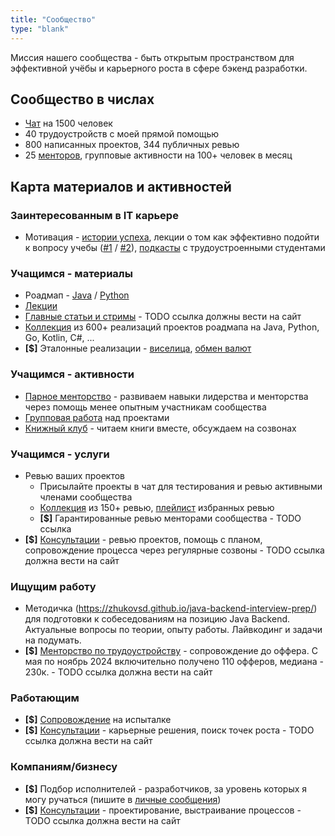 ```yaml
---
title: "Сообщество"
type: "blank"
---
```


Миссия нашего сообщества - быть открытым пространством для эффективной учёбы и карьерного роста в сфере бэкенд разработки.

## Сообщество в числах

- [Чат](https://t.me/zhukovsd_it_chat) на 1500 человек
- 40 трудоустройств с моей прямой помощью
- 800 написанных проектов, 344 публичных ревью
- 25 [менторов](https://docs.google.com/spreadsheets/d/1_EaS3CRoBeo-PG04O2YGOYSk3afdGxgeqd3x0WRLe68/edit?gid=0#gid=0), групповые активности на 100+ человек в месяц

## Карта материалов и активностей

### Заинтересованным в IT карьере

- Мотивация - [истории успеха](https://t.me/zhukovsd_it_chat/56150/56151), лекции о том как эффективно подойти к вопросу учебы ([#1](https://www.youtube.com/live/xCyulM2VHsQ?si=bvCX1bZbKk89qbI0) / [#2](https://www.youtube.com/live/IlrNXhesSVs?si=CcdD2QlCHPH44ECQ)), [подкасты](https://www.youtube.com/playlist?list=PLOVOZrcS3XMbjLwcF9uxbjsdHuMqbvPdp) с трудоустроенными студентами

### Учащимся - материалы

- Роадмап - [Java](https://zhukovsd.github.io/java-backend-learning-course/) / [Python](https://zhukovsd.github.io/python-backend-learning-course/)
- [Лекции](https://www.youtube.com/@zhukovsd_it_mentor)
- [Главные статьи и стримы](https://telegra.ph/IT-Mentor--glavnye-stati-i-strimy-12-14) - TODO ссылка должны вести на сайт
- [Коллекция](https://zhukovsd.github.io/java-backend-learning-course/finished-projects/) из 600+ реализаций проектов роадмапа на Java, Python, Go, Kotlin, C#, ...
- **[$]** Эталонные реализации - [виселица](https://boosty.to/zhukovsd/posts/07961b26-59a9-449f-80c5-53c4c070e2b8?share=post_link), [обмен валют](https://boosty.to/zhukovsd/posts/08a542e8-5503-4331-a82b-7b6bcf04314b?share=post_link)

### Учащимся - активности

- [Парное менторство](https://t.me/zhukovsd_it_mentor/109) - развиваем навыки лидерства и менторства через помощь менее опытным участникам сообщества
- [Групповая работа](https://t.me/zhukovsd_it_mentor/141) над проектами
- [Книжный клуб](https://t.me/zhukovsd_it_chat/69518/69519) - читаем книги вместе, обсуждаем на созвонах

### Учащимся - услуги

- Ревью ваших проектов
    - Присылайте проекты в чат для тестирования и ревью активными членами сообщества
    - [Коллекция](https://zhukovsd.github.io/java-backend-learning-course/finished-projects/) из 150+ ревью, [плейлист](https://www.youtube.com/playlist?list=PLOVOZrcS3XMbS4iInU-7p6TbIQW-kATfz) избранных ревью
    - **[$]** Гарантированные ревью менторами сообщества - TODO ссылка
- **[$]** [Консультации](https://telegra.ph/Konsultacii--IT-Mentor--Sergej-ZHukov-11-11) - ревью проектов, помощь с планом, сопровождение процесса через регулярные созвоны - TODO ссылка должна вести на сайт

### Ищущим работу

- Методичка (https://zhukovsd.github.io/java-backend-interview-prep/) для подготовки к собеседованиям на позицию Java Backend. Актуальные вопросы по теории, опыту работы. Лайвкодинг и задачи на подумать.
- **[$]** [Менторство по трудоустройству](https://telegra.ph/Mentorstvo-po-trudoustrojstvu-10-26) - сопровождение до оффера. С мая по ноябрь 2024 включительно получено 110 офферов, медиана - 230к. - TODO ссылка должна вести на сайт

### Работающим

- **[$]** [Сопровождение](https://t.me/zhukovsd_it_chat/61971/95211) на испыталке
- **[$]** [Консультации](https://telegra.ph/Konsultacii--IT-Mentor--Sergej-ZHukov-11-11) - карьерные решения, поиск точек роста - TODO ссылка должна вести на сайт

### Компаниям/бизнесу

- **[$]** Подбор исполнителей - разработчиков, за уровень которых я могу ручаться (пишите в [личные сообщения](https://t.me/zhukovsd))
- **[$]** [Консультации](https://telegra.ph/Konsultacii--IT-Mentor--Sergej-ZHukov-11-11) - проектирование, выстраивание процессов - TODO ссылка должна вести на сайт